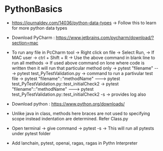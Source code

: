 # PythonBasics

* https://journaldev.com/14036/python-data-types  -> Follow this to learn for more python data types
* Download PyCharm : https://www.jetbrains.com/pycharm/download/?section=mac

* To run any file in PcCharm tool -> Right click on file -> Select Run,
                                  -> If MAC user -> ctrl + Shift + R 
                                         -> Use the above command in blank line to run all methods
                                         -> If used above command on lone where code is written then it will run that particular
                                            method only
                                  -> pytest "filename" ---> pytest test_PyTestValidation.py -> command to run a partivular test file
                                  -> pytest "filename"::"methodName" ---> pytest test_PyTestValidation.py::test_initialCheck2
                                  -> pytest "filename"::"methodName" ---> pytest test_PyTestValidation.py::test_initialCheck2 -s -> provides log also
* Download python : https://www.python.org/downloads/
* Unlike java in class, methods here braces are not used to specifying scope instead indentation are determined. Refer Class.py
* Open terminal -> give command -> pytest -s -> This will run all pytests under pytest folder
* Add lanchain, pytest, openai, ragas, ragas in Pythn Interpreter
